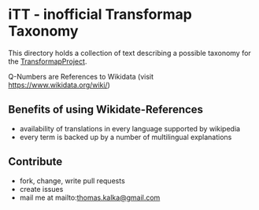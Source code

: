 # iTT - inofficial Transformap Taxonomy

This directory holds a collection of text describing a possible taxonomy for the [TransformapProject](http://discourse.transformap.co).

Q-Numbers are References to Wikidata (visit https://www.wikidata.org/wiki/<QNumber>)

## Benefits of using Wikidate-References
* availability of translations in every language supported by wikipedia
* every term is backed up by a number of multilingual explanations

## Contribute

* fork, change, write pull requests
* create issues
* mail me at mailto:thomas.kalka@gmail.com


